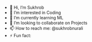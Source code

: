 - 👋 Hi, I’m Sukhrob
- 👀 I’m interested in Coding
- 🌱 I’m currently learning ML
- 💞️ I’m looking to collaborate on Projects
- 📫 How to reach me: @sukhrobnurali
- ⚡ Fun fact: 

<!---
n-sukhrob/n-sukhrob is a ✨ special ✨ repository because its `README.md` (this file) appears on your GitHub profile.
You can click the Preview link to take a look at your changes.
--->
